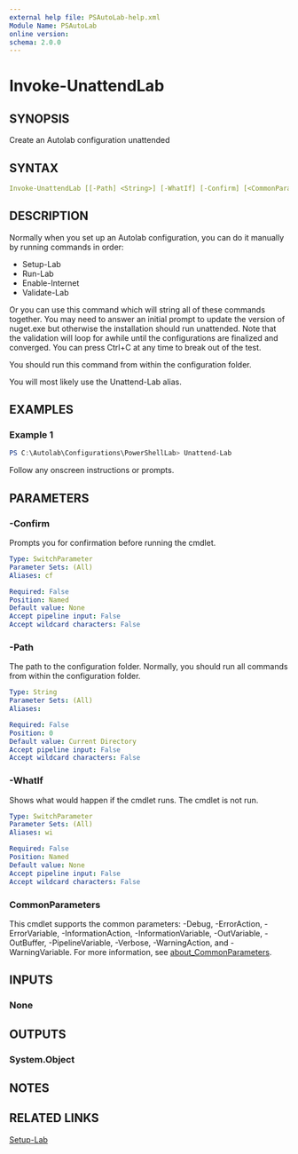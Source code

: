 ```yaml
---
external help file: PSAutoLab-help.xml
Module Name: PSAutoLab
online version:
schema: 2.0.0
---
```


# Invoke-UnattendLab

## SYNOPSIS

Create an Autolab configuration unattended

## SYNTAX

```yaml
Invoke-UnattendLab [[-Path] <String>] [-WhatIf] [-Confirm] [<CommonParameters>]
```

## DESCRIPTION

Normally when you set up an Autolab configuration, you can do it manually by running commands in order:

* Setup-Lab
* Run-Lab
* Enable-Internet
* Validate-Lab

Or you can use this command which will string all of these commands together.
You may need to answer an initial prompt to update the version of nuget.exe but otherwise the installation should run unattended.
Note that the validation will loop for awhile until the configurations are finalized and converged.
You can press Ctrl+C at any time to break out of the test.

You should run this command from within the configuration folder.

You will most likely use the Unattend-Lab alias.

## EXAMPLES

### Example 1

```powershell
PS C:\Autolab\Configurations\PowerShellLab> Unattend-Lab
```

Follow any onscreen instructions or prompts.

## PARAMETERS

### -Confirm

Prompts you for confirmation before running the cmdlet.

```yaml
Type: SwitchParameter
Parameter Sets: (All)
Aliases: cf

Required: False
Position: Named
Default value: None
Accept pipeline input: False
Accept wildcard characters: False
```

### -Path

The path to the configuration folder. Normally, you should run all commands from within the configuration folder.

```yaml
Type: String
Parameter Sets: (All)
Aliases:

Required: False
Position: 0
Default value: Current Directory
Accept pipeline input: False
Accept wildcard characters: False
```

### -WhatIf

Shows what would happen if the cmdlet runs.
The cmdlet is not run.

```yaml
Type: SwitchParameter
Parameter Sets: (All)
Aliases: wi

Required: False
Position: Named
Default value: None
Accept pipeline input: False
Accept wildcard characters: False
```

### CommonParameters

This cmdlet supports the common parameters: -Debug, -ErrorAction, -ErrorVariable, -InformationAction, -InformationVariable, -OutVariable, -OutBuffer, -PipelineVariable, -Verbose, -WarningAction, and -WarningVariable. For more information, see [about_CommonParameters](http://go.microsoft.com/fwlink/?LinkID=113216).

## INPUTS

### None

## OUTPUTS

### System.Object

## NOTES

## RELATED LINKS

[Setup-Lab]()
